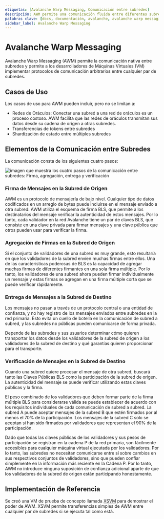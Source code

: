 ```yaml
---
etiquetas: [Avalanche Warp Messaging, Comunicación entre subredes]
descripción: AWM permite una comunicación fluida entre diferentes subredes en Avalanche, permitiendo a los desarrolladores establecer protocolos de comunicación personalizados.
palabras clave: [docs, documentación, avalanche, avalanche warp messaging, awm, comunicación entre subredes, cross-chain]
sidebar_label: Avalanche Warp Messaging
---
```


# Avalanche Warp Messaging

Avalanche Warp Messaging (AWM) permite la comunicación nativa entre subredes y permite a los desarrolladores de Máquinas Virtuales (VM) implementar protocolos de comunicación arbitrarios entre cualquier par de subredes.

## Casos de Uso

Los casos de uso para AWM pueden incluir, pero no se limitan a:

- Redes de Oráculos: Conectar una subred a una red de oráculos es un proceso costoso. AWM facilita que las redes de oráculos transmitan sus datos desde su cadena de origen a otras subredes.
- Transferencias de tokens entre subredes
- Shardización de estado entre múltiples subredes

## Elementos de la Comunicación entre Subredes

La comunicación consta de los siguientes cuatro pasos:

![imagen que muestra los cuatro pasos de la comunicación entre subredes: Firma, agregación, entrega y verificación](/img/cross-subnet-communication.png)

### Firma de Mensajes en la Subred de Origen

AWM es un protocolo de mensajería de bajo nivel. Cualquier tipo de datos codificados en un arreglo de bytes puede incluirse en el mensaje enviado a otra subred. AWM utiliza el esquema de firma BLS, que permite a los destinatarios del mensaje verificar la autenticidad de estos mensajes. Por lo tanto, cada validador en la red Avalanche tiene un par de claves BLS, que consiste en una clave privada para firmar mensajes y una clave pública que otros pueden usar para verificar la firma.

### Agregación de Firmas en la Subred de Origen

Si el conjunto de validadores de una subred es muy grande, esto resultaría en que los validadores de la subred envíen muchas firmas entre ellos. Una de las características poderosas de BLS es la capacidad de agregar muchas firmas de diferentes firmantes en una sola firma múltiple. Por lo tanto, los validadores de una subred ahora pueden firmar individualmente un mensaje y estas firmas se agregan en una firma múltiple corta que se puede verificar rápidamente.

### Entrega de Mensajes a la Subred de Destino

Los mensajes no pasan a través de un protocolo central o una entidad de confianza, y no hay registro de los mensajes enviados entre subredes en la red primaria. Esto evita un cuello de botella en la comunicación de subred a subred, y las subredes no públicas pueden comunicarse de forma privada.

Depende de las subredes y sus usuarios determinar cómo quieren transportar los datos desde los validadores de la subred de origen a los validadores de la subred de destino y qué garantías quieren proporcionar para el transporte.

### Verificación de Mensajes en la Subred de Destino

Cuando una subred quiere procesar el mensaje de otra subred, buscará tanto las Claves Públicas BLS como la participación de la subred de origen. La autenticidad del mensaje se puede verificar utilizando estas claves públicas y la firma.

El peso combinado de los validadores que deben formar parte de la firma múltiple BLS para considerarse válida se puede establecer de acuerdo con los requisitos individuales de cada comunicación de subred a subred. La subred A puede aceptar mensajes de la subred B que estén firmados por al menos el 70% de la participación. Los mensajes de la subred C solo se aceptan si han sido firmados por validadores que representan el 90% de la participación.

Dado que todas las claves públicas de los validadores y sus pesos de participación se registran en la cadena P de la red primaria, son fácilmente accesibles para cualquier máquina virtual ejecutada por los validadores. Por lo tanto, las subredes no necesitan comunicarse entre sí sobre cambios en sus respectivos conjuntos de validadores, sino que pueden confiar simplemente en la información más reciente en la Cadena P. Por lo tanto, AWM no introduce ninguna suposición de confianza adicional aparte de que los validadores de la subred de origen están participando honestamente.

## Implementación de Referencia

Se creó una VM de prueba de concepto llamada [XSVM](https://github.com/ava-labs/xsvm) para demostrar el poder de AWM. XSVM permite transferencias simples de AWM entre cualquier par de subredes si se ejecuta tal como está.